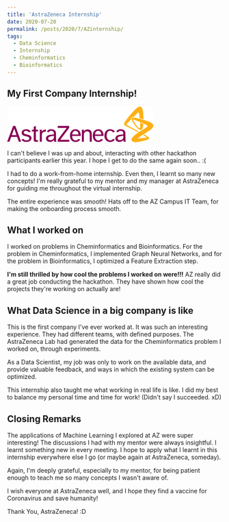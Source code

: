 ```yaml
---
title: 'AstraZeneca Internship'
date: 2020-07-20
permalink: /posts/2020/7/AZinternship/
tags:
  - Data Science
  - Internship
  - Cheminformatics
  - Bioinformatics
---
```


My First Company Internship!
------
![AZ img](/images/AstraZeneca.png)

I can't believe I was up and about, interacting with other hackathon participants earlier this year. I hope I get to do the same again soon.. :(

I had to do a work-from-home internship. Even then, I learnt so many new concepts! I'm really grateful to my mentor and my manager at AstraZeneca for guiding me throughout the virtual internship.

The entire experience was smooth! Hats off to the AZ Campus IT Team, for making the onboarding process smooth.

What I worked on
------
I worked on problems in Cheminformatics and Bioinformatics. For the problem in Cheminformatics, I implemented Graph Neural Networks, and for the problem in Bioinformatics, I optimized a Feature Extraction step.

**I'm still thrilled by how cool the problems I worked on were!!!** AZ really did a great job conducting the hackathon. They have shown how cool the projects they're working on actually are!

What Data Science in a big company is like
------
This is the first company I've ever worked at. It was such an interesting experience. They had different teams, with defined purposes. The AstraZeneca Lab had generated the data for the Cheminformatics problem I worked on, through experiments. 

As a Data Scientist, my job was only to work on the available data, and provide valuable feedback, and ways in which the existing system can be optimized. 

This internship also taught me what working in real life is like. I did my best to balance my personal time and time for work! (Didn't say I succeeded. xD)

Closing Remarks
------
The applications of Machine Learning I explored at AZ were super interesting! The discussions I had with my mentor were always insightful. I learnt something new in every meeting. I hope to apply what I learnt in this internship everywhere else I go (or maybe again at AstraZeneca, someday).

Again, I'm deeply grateful, especially to my mentor, for being patient enough to teach me so many concepts I wasn't aware of.

I wish everyone at AstraZeneca well, and I hope they find a vaccine for Coronavirus and save humanity! 

Thank You, AstraZeneca! :D